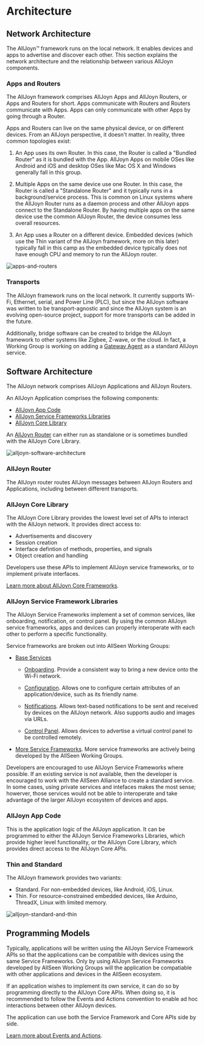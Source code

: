 # Architecture

## Network Architecture

The AllJoyn&trade; framework runs on the local network. 
It enables devices and apps to advertise and discover 
each other. This section explains the network architecture 
and the relationship between various AllJoyn components.

### Apps and Routers

The AllJoyn framework comprises AllJoyn Apps and AllJoyn 
Routers, or Apps and Routers for short. Apps communicate 
with Routers and Routers communicate with Apps. Apps can 
only communicate with other Apps by going through a Router.

Apps and Routers can live on the same physical device, or 
on different devices. From an AllJoyn perspective, it doesn't 
matter.  In reality, three common topologies exist:

1. An App uses its own Router. In this case, the Router is
called a "Bundled Router" as it is bundled with the App. AllJoyn
Apps on mobile OSes like Android and iOS and desktop OSes like
Mac OS X and Windows generally fall in this group.

2. Multiple Apps on the same device use one Router.  In this 
case, the Router is called a "Standalone Router" and it 
typically runs in a background/service process.  This is 
common on Linux systems where the AllJoyn Router runs as a 
daemon process and other AllJoyn apps connect to the Standalone 
Router. By having multiple apps on the same device use the 
common AllJoyn Router, the device consumes less overall resources.

3. An App uses a Router on a different device. Embedded 
devices (which use the Thin variant of the AllJoyn framework, 
more on this later) typically fall in this camp as the embedded 
device typically does not have enough CPU and memory to run 
the AllJoyn router.

![apps-and-routers][apps-and-routers]

### Transports

The AllJoyn framework runs on the local network.  It currently 
supports Wi-Fi, Ethernet, serial, and Power Line (PLC), but since
the AllJoyn software was written to be transport-agnostic and
since the AllJoyn system is an evolving open-source project,
support for more transports can be added in the future.

Additionally, bridge software can be created to bridge the 
AllJoyn framework to other systems like Zigbee, Z-wave, or 
the cloud. In fact, a Working Group is working on adding a 
[Gateway Agent][gateway-agent] as a standard AllJoyn service.

## Software Architecture

The AllJoyn network comprises AllJoyn Applications and AllJoyn Routers.

An AllJoyn Application comprises the following components:
* [AllJoyn App Code][app-code]
* [AllJoyn Service Frameworks Libraries][services]
* [AllJoyn Core Library][core]

An [AllJoyn Router][router] can either run as standalone or is 
sometimes bundled with the AllJoyn Core Library.

![alljoyn-software-architecture][alljoyn-software-architecture]

### AllJoyn Router

The AllJoyn router routes AllJoyn messages between AllJoyn Routers 
and Applications, including between different transports.

### AllJoyn Core Library

The AllJoyn Core Library provides the lowest level set of APIs 
to interact with the AllJoyn network.  It provides direct access to:

* Advertisements and discovery
* Session creation
* Interface defintion of methods, properties, and signals
* Object creation and handling

Developers use these APIs to implement AllJoyn service frameworks, 
or to implement private interfaces.

[Learn more about AllJoyn Core Frameworks][learn-core].

### AllJoyn Service Framework Libraries

The AllJoyn Service Frameworks implement a set of common services, 
like onboarding, notification, or control panel. By using the 
common AllJoyn service frameworks, apps and devices can properly 
interoperate with each other to perform a specific functionality.

Service frameworks are broken out into AllSeen Working Groups:

* [Base Services][base-services]
  * [Onboarding][onboarding]. Provide a consistent way to bring a new device onto 
    the Wi-Fi network.

  * [Configuration][configuration]. Allows one to configure certain attributes of 
    an application/device, such as its friendly name.

  * [Notifications][notifications]. Allows text-based notifications to be sent and 
    received by devices on the AllJoyn network. Also supports audio and images
    via URLs.

  * [Control Panel][controlpanel]. Allows devices to advertise a virtual control
    panel to be controlled remotely.

* [More Service Frameworks][wiki]. More service frameworks are actively
  being developed by the AllSeen Working Groups.

Developers are encouraged to use AllJoyn Service Frameworks
where possible. If an existing service is not available,
then the developer is encouraged to work with the AllSeen
Alliance to create a standard service.  In some cases, using
private services and intefaces makes the most sense; howerver,
those services would not be able to interoperate and take
advantage of the larger AllJoyn ecosystem of devices and apps.

### AllJoyn App Code

This is the application logic of the AllJoyn application. 
It can be programmed to either the AllJoyn Service Frameworks 
Libraries, which provide higher level functionality, or the 
AllJoyn Core Library, which provides direct access to the AllJoyn Core APIs.

### Thin and Standard

The AllJoyn framework provides two variants:
* Standard.  For non-embedded devices, like Android, iOS, Linux.
* Thin.  For resource-constrained embedded devices, like Arduino, 
ThreadX, Linux with limited memory.

![alljoyn-standard-and-thin][alljoyn-standard-and-thin]

## Programming Models

Typically, applications will be written using the AllJoyn Service
Framework APIs so that the applications can be compatible with devices
using the same Service Frameworks. Only by using AllJoyn Service
Frameworks developed by AllSeen Working Groups will the application
be compatiable with other applications and devices in the AllSeen
ecosystem.

If an application wishes to implement its own service, it can do so
by programming directly to the AllJoyn Core APIs. When doing so, it
is recommended to follow the Events and Actions convention to enable
ad hoc interactions between other AllJoyn devices.

The application can use both the Service Framework and Core APIs
side by side.

[Learn more about Events and Actions][events-and-actions].

[apps-and-routers]: /files/learn/apps-and-routers.png

[learn-core]: /learn/core

[app-code]: #alljoyn-app-code
[services]: #alljoyn-service-frameworks-libraries
[core]: #alljoyn-core-library
[router]: #alljoyn-router

[events-and-actions]: /learn/core/events-and-actions
[alljoyn-software-architecture]: /files/learn/alljoyn-software-architecture.png
[alljoyn-standard-and-thin]: /files/learn/alljoyn-standard-and-thin.png

[base-services]: /learn/base-services
[onboarding]: /learn/base-services/onboarding
[configuration]: /learn/base-services/configuration
[notifications]: /learn/base-services/notification
[controlpanel]: /learn/base-services/controlpanel

[wiki]: https://wiki.allseenalliance.org/
[gateway-agent]: https://wiki.allseenalliance.org/gateway/gatewayagent